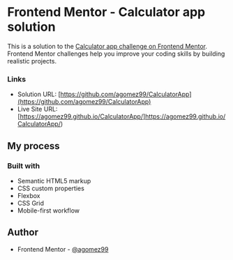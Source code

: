 # Frontend Mentor - Calculator app solution

This is a solution to the [Calculator app challenge on Frontend Mentor](https://www.frontendmentor.io/challenges/calculator-app-9lteq5N29). Frontend Mentor challenges help you improve your coding skills by building realistic projects. 



### Links

- Solution URL: [https://github.com/agomez99/CalculatorApp](https://github.com/agomez99/CalculatorApp)
- Live Site URL: [https://agomez99.github.io/CalculatorApp/]https://agomez99.github.io/CalculatorApp/)

## My process

### Built with

- Semantic HTML5 markup
- CSS custom properties
- Flexbox
- CSS Grid
- Mobile-first workflow

## Author

- Frontend Mentor - [@agomez99](https://www.frontendmentor.io/profile/agomez99)
